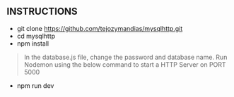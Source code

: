 ## INSTRUCTIONS

- git clone https://github.com/tejozymandias/mysqlhttp.git
- cd mysqlhttp
- npm install

> In the database.js file, change the password and database name.
> Run Nodemon using the below command to start a HTTP Server on PORT 5000

- npm run dev

